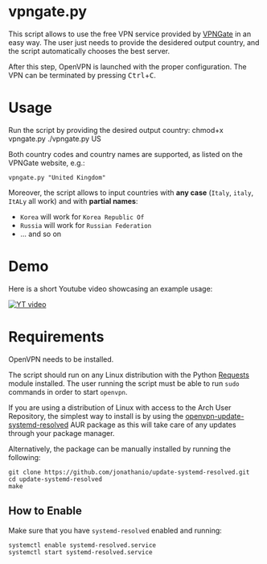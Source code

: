 # vpngate.py

This script allows to use the free VPN service provided by [VPNGate](http://www.vpngate.net/en/) in an easy way. The user just needs to provide the desidered output country, and the script automatically chooses the best server.

After this step, OpenVPN is launched with the proper configuration. The VPN can be terminated by pressing <kbd>Ctrl</kbd>+<kbd>C</kbd>.

# Usage

Run the script by providing the desired output country:
     chmod+x vpngate.py
    ./vpngate.py US

Both country codes and country names are supported, as listed on the VPNGate website, e.g.:

    vpngate.py "United Kingdom"

Moreover, the script allows to input countries with **any case** (`Italy`, `italy`, `ItALy` all work) and with **partial names**:
- `Korea` will work for `Korea Republic Of`
- `Russia` will work for `Russian Federation`
- ... and so on

# Demo

Here is a short Youtube video showcasing an example usage:

[![YT video](http://i.imgur.com/WxbOiOT.png)](http://youtu.be/3OFwxkxN_HI)

# Requirements

OpenVPN needs to be installed.

The script should run on any Linux distribution with the Python [Requests](python-requests.org) module installed. The user running the script must be able to run `sudo` commands in order to start `openvpn`.


If you are using a distribution of Linux with access to the Arch User Repository, the simplest way to install is by using the
[openvpn-update-systemd-resolved](https://aur.archlinux.org/packages/openvpn-update-systemd-resolved/) AUR package as this will take care of any updates through your package manager.

Alternatively, the package can be manually installed by running the following:

```
git clone https://github.com/jonathanio/update-systemd-resolved.git
cd update-systemd-resolved
make
```

## How to Enable

Make sure that you have `systemd-resolved` enabled and running:

```
systemctl enable systemd-resolved.service
systemctl start systemd-resolved.service
```